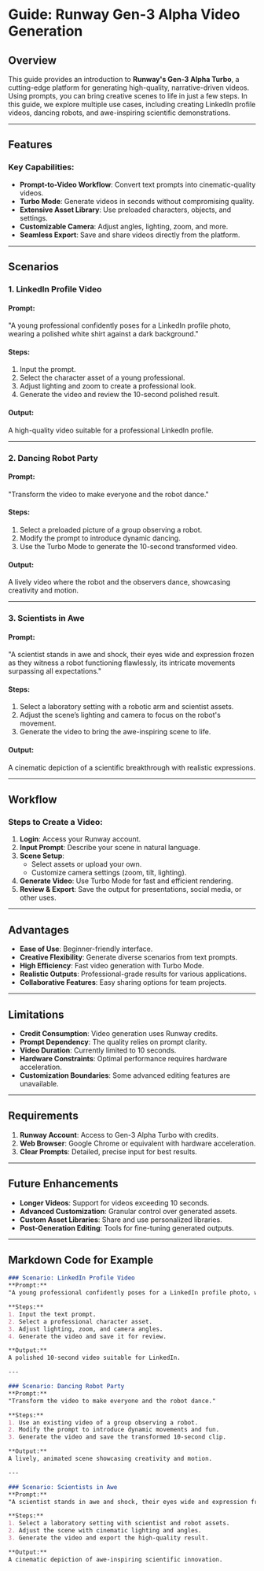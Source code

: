 # Guide: Runway Gen-3 Alpha Video Generation

## Overview

This guide provides an introduction to **Runway's Gen-3 Alpha Turbo**, a cutting-edge platform for generating high-quality, narrative-driven videos. Using prompts, you can bring creative scenes to life in just a few steps. In this guide, we explore multiple use cases, including creating LinkedIn profile videos, dancing robots, and awe-inspiring scientific demonstrations.

---

## Features

### Key Capabilities:
- **Prompt-to-Video Workflow**: Convert text prompts into cinematic-quality videos.
- **Turbo Mode**: Generate videos in seconds without compromising quality.
- **Extensive Asset Library**: Use preloaded characters, objects, and settings.
- **Customizable Camera**: Adjust angles, lighting, zoom, and more.
- **Seamless Export**: Save and share videos directly from the platform.

---

## Scenarios

### 1. **LinkedIn Profile Video**
#### Prompt:
"A young professional confidently poses for a LinkedIn profile photo, wearing a polished white shirt against a dark background."

#### Steps:
1. Input the prompt.
2. Select the character asset of a young professional.
3. Adjust lighting and zoom to create a professional look.
4. Generate the video and review the 10-second polished result.

#### Output:
A high-quality video suitable for a professional LinkedIn profile.

---

### 2. **Dancing Robot Party**
#### Prompt:
"Transform the video to make everyone and the robot dance."

#### Steps:
1. Select a preloaded picture of a group observing a robot.
2. Modify the prompt to introduce dynamic dancing.
3. Use the Turbo Mode to generate the 10-second transformed video.

#### Output:
A lively video where the robot and the observers dance, showcasing creativity and motion.

---

### 3. **Scientists in Awe**
#### Prompt:
"A scientist stands in awe and shock, their eyes wide and expression frozen as they witness a robot functioning flawlessly, its intricate movements surpassing all expectations."

#### Steps:
1. Select a laboratory setting with a robotic arm and scientist assets.
2. Adjust the scene’s lighting and camera to focus on the robot's movement.
3. Generate the video to bring the awe-inspiring scene to life.

#### Output:
A cinematic depiction of a scientific breakthrough with realistic expressions.

---

## Workflow

### Steps to Create a Video:
1. **Login**: Access your Runway account.
2. **Input Prompt**: Describe your scene in natural language.
3. **Scene Setup**:
   - Select assets or upload your own.
   - Customize camera settings (zoom, tilt, lighting).
4. **Generate Video**: Use Turbo Mode for fast and efficient rendering.
5. **Review & Export**: Save the output for presentations, social media, or other uses.

---

## Advantages

- **Ease of Use**: Beginner-friendly interface.
- **Creative Flexibility**: Generate diverse scenarios from text prompts.
- **High Efficiency**: Fast video generation with Turbo Mode.
- **Realistic Outputs**: Professional-grade results for various applications.
- **Collaborative Features**: Easy sharing options for team projects.

---

## Limitations

- **Credit Consumption**: Video generation uses Runway credits.
- **Prompt Dependency**: The quality relies on prompt clarity.
- **Video Duration**: Currently limited to 10 seconds.
- **Hardware Constraints**: Optimal performance requires hardware acceleration.
- **Customization Boundaries**: Some advanced editing features are unavailable.

---

## Requirements

1. **Runway Account**: Access to Gen-3 Alpha Turbo with credits.
2. **Web Browser**: Google Chrome or equivalent with hardware acceleration.
3. **Clear Prompts**: Detailed, precise input for best results.

---

## Future Enhancements

- **Longer Videos**: Support for videos exceeding 10 seconds.
- **Advanced Customization**: Granular control over generated assets.
- **Custom Asset Libraries**: Share and use personalized libraries.
- **Post-Generation Editing**: Tools for fine-tuning generated outputs.

---

## Markdown Code for Example

```markdown
### Scenario: LinkedIn Profile Video
**Prompt:**
"A young professional confidently poses for a LinkedIn profile photo, wearing a polished white shirt against a dark background."

**Steps:**
1. Input the text prompt.
2. Select a professional character asset.
3. Adjust lighting, zoom, and camera angles.
4. Generate the video and save it for review.

**Output:**
A polished 10-second video suitable for LinkedIn.

---

### Scenario: Dancing Robot Party
**Prompt:**
"Transform the video to make everyone and the robot dance."

**Steps:**
1. Use an existing video of a group observing a robot.
2. Modify the prompt to introduce dynamic movements and fun.
3. Generate the video and save the transformed 10-second clip.

**Output:**
A lively, animated scene showcasing creativity and motion.

---

### Scenario: Scientists in Awe
**Prompt:**
"A scientist stands in awe and shock, their eyes wide and expression frozen as they witness a robot functioning flawlessly, its intricate movements surpassing all expectations."

**Steps:**
1. Select a laboratory setting with scientist and robot assets.
2. Adjust the scene with cinematic lighting and angles.
3. Generate the video and export the high-quality result.

**Output:**
A cinematic depiction of awe-inspiring scientific innovation.
